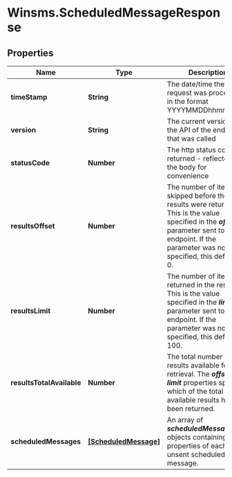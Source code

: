 # Winsms.ScheduledMessageResponse

## Properties
Name | Type | Description | Notes
------------ | ------------- | ------------- | -------------
**timeStamp** | **String** | The date/time the request was processed, in the format YYYYMMDDhhmmssSSS | 
**version** | **String** | The current version of the API of the endpoint that was called | 
**statusCode** | **Number** | The http status code returned - reflected in the body for convenience | 
**resultsOffset** | **Number** | The number of items skipped before the results were returned. This is the value specified in the ***offset*** parameter sent to the endpoint. If the parameter was not specified, this defaults to 0.  | 
**resultsLimit** | **Number** | The number of items returned in the results. This is the value specified in the ***limit*** parameter sent to the endpoint. If the parameter was not specified, this defaults to 100.  | 
**resultsTotalAvailable** | **Number** | The total number of results available for retrieval. The ***offset*** and ***limit*** properties specify which of the total available results have been returned.  | 
**scheduledMessages** | [**[ScheduledMessage]**](ScheduledMessage.md) | An array of ***scheduledMessage*** objects containing properties of each unsent scheduled message.  | 


